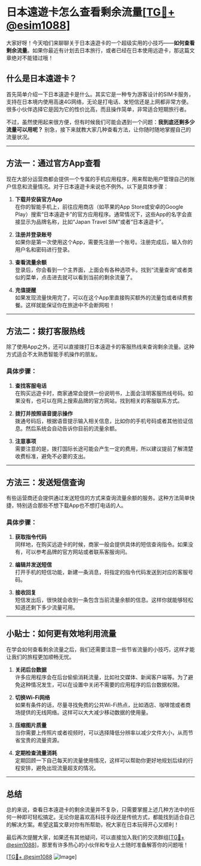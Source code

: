# 日本遠遊卡怎么查看剩余流量[[TG💪+ @esim1088](https://t.me/s/esim1088)]

大家好呀！今天咱们来聊聊关于日本遠遊卡的一个超级实用的小技巧——**如何查看剩余流量**。如果你最近有计划去日本旅行，或者已经在日本使用远遊卡，那这篇文章绝对不能错过哦！

## 什么是日本遠遊卡？

首先简单介绍一下日本遠遊卡是什么。其实它是一种专为游客设计的SIM卡服务，支持在日本境内使用高速4G网络，无论是打电话、发短信还是上网都非常方便。很多小伙伴选择它是因为它的性价比高，而且操作简单，非常适合短期旅行者。

不过，虽然使用起来很方便，但有时候我们可能会遇到一个问题：**我到底还剩多少流量可以用呢？** 别急，接下来就教大家几种查看方法，让你随时随地掌握自己的流量状况。

---

## 方法一：通过官方App查看

现在大部分运营商都会提供一个专属的手机应用程序，用来帮助用户管理自己的账户信息和流量情况。对于日本遠遊卡来说也不例外。以下是具体步骤：

1. **下载并安装官方App**  
   在你的智能手机上，前往应用商店（如苹果的App Store或安卓的Google Play）搜索“日本遠遊卡”的官方应用程序。通常情况下，这些App的名字会直接显示为品牌名称，比如“Japan Travel SIM”或者“日本遠遊卡”。

2. **注册并登录账号**  
   如果你是第一次使用这个App，需要先注册一个账号。注册完成后，输入你的用户名和密码进行登录。

3. **查看流量余额**  
   登录后，你会看到一个主界面，上面会有各种选项卡。找到“流量查询”或者类似的菜单，点击进去就可以看到当前的剩余流量了。

4. **充值提醒**  
   如果发现流量快用完了，可以在这个App里直接购买额外的流量包或者续费套餐。这样就能保证你在旅途中不会断网啦！

---

## 方法二：拨打客服热线

除了使用App之外，还可以直接拨打日本遠遊卡的客服热线来查询剩余流量。这种方式适合不太熟悉智能手机操作的朋友。

### 具体步骤：
1. **查找客服电话**  
   在购买远遊卡时，商家通常会提供一份说明书，上面会注明客服热线号码。如果没有，也可以在网上搜索品牌的官方网站，找到相关的客服联系方式。

2. **拨打并按照语音提示操作**  
   拨通号码后，根据语音提示输入相关信息，比如你的手机号码或者其他验证信息。然后系统会自动告诉你目前的流量余额。

3. **注意事项**  
   需要注意的是，拨打国际长途可能会产生一定的费用，所以建议提前了解清楚收费标准，避免不必要的支出。

---

## 方法三：发送短信查询

有些运营商还会提供通过发送短信的方式来查询流量余额的服务。这种方法简单快捷，特别适合那些不想下载App也不想打电话的人。

### 具体步骤：
1. **获取指令代码**  
   同样地，在购买远遊卡的时候，商家一般会提供具体的短信查询指令。如果没有，可以参考品牌的官方网站或者联系客服询问。

2. **编辑并发送短信**  
   打开手机的短信功能，新建一条消息，将指定的指令代码发送到对应的客服号码。

3. **接收回复**  
   短信发出后，很快就会收到一条包含当前流量余额的信息。这样你就能够轻松知道还剩下多少流量可用。

---

## 小贴士：如何更有效地利用流量

在学会如何查看剩余流量之后，我们还需要注意一些节省流量的小技巧，这样才能让我们的旅程更加顺畅无忧。

1. **关闭后台数据**  
   许多应用程序会在后台偷偷消耗流量，比如社交媒体、新闻客户端等。为了避免这种情况发生，可以在设置中关闭不需要的应用程序的后台数据权限。

2. **切换Wi-Fi网络**  
   如果有条件的话，尽量寻找免费的公共Wi-Fi热点，比如酒店、咖啡馆或者商场提供的无线网络。这样可以大大减少移动数据的使用量。

3. **压缩图片质量**  
   当你需要上传照片或者视频时，可以选择降低分辨率以减少文件大小，从而节省宝贵的流量资源。

4. **定期检查流量消耗**  
   定期回顾一下自己每天的流量使用情况，这样可以帮助你更好地规划后续的行程安排，避免出现流量超支的情况。

---

## 总结

总的来说，查看日本遠遊卡的剩余流量并不复杂，只需要掌握上述几种方法中的任何一种即可轻松搞定。无论你是喜欢高科技手段还是传统方式，都能找到适合自己的解决方案。希望这篇文章对你有所帮助，祝大家在日本玩得开心又顺利！

最后再次提醒大家，如果还有其他疑问，可以直接加入我们的交流群组[[TG💪+ @esim1088](https://t.me/s/esim1088)]，那里有许多热心的小伙伴和专业人士随时准备解答你的问题哦！

[[TG💪+ @esim1088](https://t.me/s/esim1088) ![Image](https://i.postimg.cc/4NQfJmqS/Snipaste-2025-05-13-00-14-12.png)]